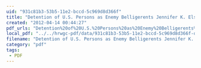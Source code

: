 ```yaml
---
uid: "931c81b3-53b5-11e2-bccd-5c969d8d366f"
title: "Detention of U.S. Persons as Enemy Belligerents Jennifer K. Elsea Legislative Attorney April 11, 2012"
created: "2012-04-14 00:44:27"
pdf_urls: "Detention%20of%20U.S.%20Persons%20as%20Enemy%20Belligerents%20Jennifer%20K.%20Elsea%20Legislative%20Attorney%20April%2011,%202012.resources/R42337.pdf"
local_pdf: "../../hrwgc-pdf/data/931c81b3-53b5-11e2-bccd-5c969d8d366f-detention-of-u-s-persons-as-enemy-belligerents-jennifer-k-elsea-legislative-attorney-april-11-2012.pdf"
filename: "Detention of U.S. Persons as Enemy Belligerents Jennifer K. Elsea Legislative Attorney April 11, 2012.html"
category: "pdf"
tags: 
 - PDF
---
```

